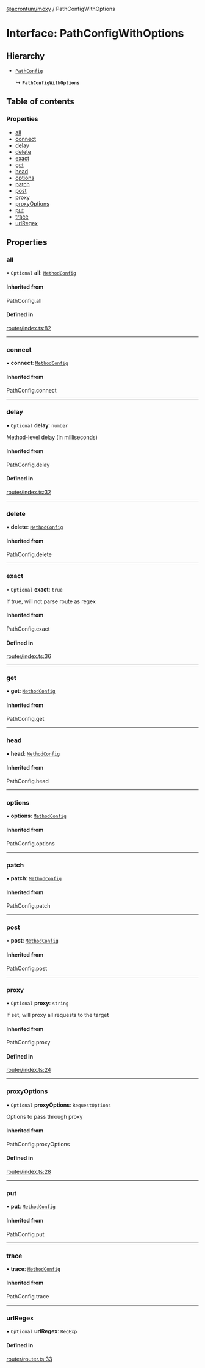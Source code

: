 [@acrontum/moxy](../README.md) / PathConfigWithOptions

# Interface: PathConfigWithOptions

## Hierarchy

- [`PathConfig`](../README.md#pathconfig)

  ↳ **`PathConfigWithOptions`**

## Table of contents

### Properties

- [all](PathConfigWithOptions.md#all)
- [connect](PathConfigWithOptions.md#connect)
- [delay](PathConfigWithOptions.md#delay)
- [delete](PathConfigWithOptions.md#delete)
- [exact](PathConfigWithOptions.md#exact)
- [get](PathConfigWithOptions.md#get)
- [head](PathConfigWithOptions.md#head)
- [options](PathConfigWithOptions.md#options)
- [patch](PathConfigWithOptions.md#patch)
- [post](PathConfigWithOptions.md#post)
- [proxy](PathConfigWithOptions.md#proxy)
- [proxyOptions](PathConfigWithOptions.md#proxyoptions)
- [put](PathConfigWithOptions.md#put)
- [trace](PathConfigWithOptions.md#trace)
- [urlRegex](PathConfigWithOptions.md#urlregex)

## Properties

### all

• `Optional` **all**: [`MethodConfig`](../README.md#methodconfig)

#### Inherited from

PathConfig.all

#### Defined in

[router/index.ts:82](https://github.com/acrontum/moxy/blob/09d4c53/src/router/index.ts#L82)

___

### connect

• **connect**: [`MethodConfig`](../README.md#methodconfig)

#### Inherited from

PathConfig.connect

___

### delay

• `Optional` **delay**: `number`

Method-level delay (in milliseconds)

#### Inherited from

PathConfig.delay

#### Defined in

[router/index.ts:32](https://github.com/acrontum/moxy/blob/09d4c53/src/router/index.ts#L32)

___

### delete

• **delete**: [`MethodConfig`](../README.md#methodconfig)

#### Inherited from

PathConfig.delete

___

### exact

• `Optional` **exact**: ``true``

If true, will not parse route as regex

#### Inherited from

PathConfig.exact

#### Defined in

[router/index.ts:36](https://github.com/acrontum/moxy/blob/09d4c53/src/router/index.ts#L36)

___

### get

• **get**: [`MethodConfig`](../README.md#methodconfig)

#### Inherited from

PathConfig.get

___

### head

• **head**: [`MethodConfig`](../README.md#methodconfig)

#### Inherited from

PathConfig.head

___

### options

• **options**: [`MethodConfig`](../README.md#methodconfig)

#### Inherited from

PathConfig.options

___

### patch

• **patch**: [`MethodConfig`](../README.md#methodconfig)

#### Inherited from

PathConfig.patch

___

### post

• **post**: [`MethodConfig`](../README.md#methodconfig)

#### Inherited from

PathConfig.post

___

### proxy

• `Optional` **proxy**: `string`

If set, will proxy all requests to the target

#### Inherited from

PathConfig.proxy

#### Defined in

[router/index.ts:24](https://github.com/acrontum/moxy/blob/09d4c53/src/router/index.ts#L24)

___

### proxyOptions

• `Optional` **proxyOptions**: `RequestOptions`

Options to pass through proxy

#### Inherited from

PathConfig.proxyOptions

#### Defined in

[router/index.ts:28](https://github.com/acrontum/moxy/blob/09d4c53/src/router/index.ts#L28)

___

### put

• **put**: [`MethodConfig`](../README.md#methodconfig)

#### Inherited from

PathConfig.put

___

### trace

• **trace**: [`MethodConfig`](../README.md#methodconfig)

#### Inherited from

PathConfig.trace

___

### urlRegex

• `Optional` **urlRegex**: `RegExp`

#### Defined in

[router/router.ts:33](https://github.com/acrontum/moxy/blob/09d4c53/src/router/router.ts#L33)

